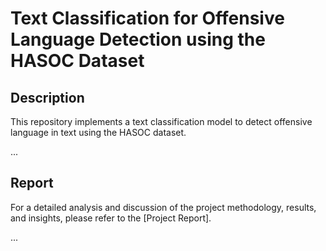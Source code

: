 
# Text Classification for Offensive Language Detection using the HASOC Dataset

## Description
This repository implements a text classification model to detect offensive language in text using the HASOC dataset.

...

## Report
For a detailed analysis and discussion of the project methodology, results, and insights, please refer to the [Project Report].

...
